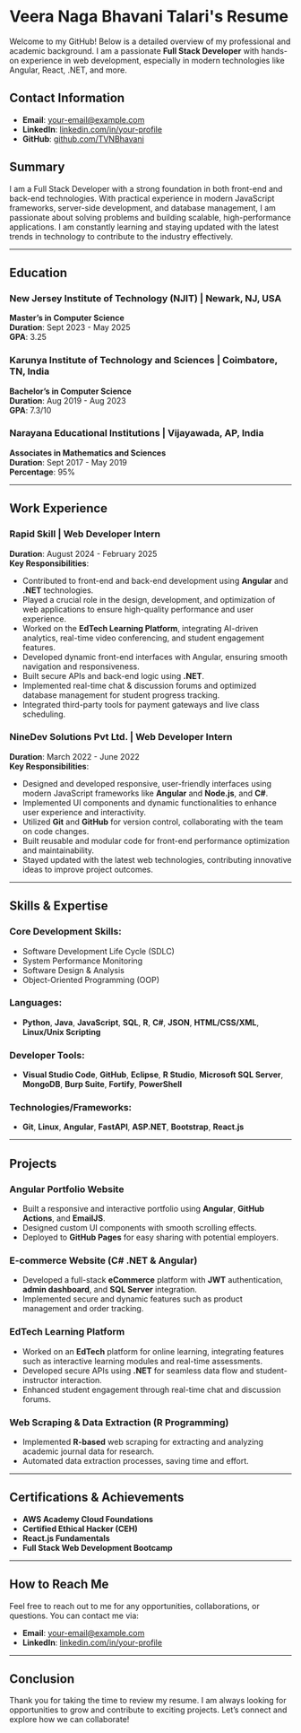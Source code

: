 # Veera Naga Bhavani Talari's Resume

Welcome to my GitHub! Below is a detailed overview of my professional and academic background. I am a passionate **Full Stack Developer** with hands-on experience in web development, especially in modern technologies like Angular, React, .NET, and more.

## Contact Information
- **Email**: [your-email@example.com](mailto:your-email@example.com)
- **LinkedIn**: [linkedin.com/in/your-profile](https://www.linkedin.com/in/your-profile)
- **GitHub**: [github.com/TVNBhavani](https://github.com/TVNBhavani)

## Summary
I am a Full Stack Developer with a strong foundation in both front-end and back-end technologies. With practical experience in modern JavaScript frameworks, server-side development, and database management, I am passionate about solving problems and building scalable, high-performance applications. I am constantly learning and staying updated with the latest trends in technology to contribute to the industry effectively.

---

## Education

### New Jersey Institute of Technology (NJIT) | Newark, NJ, USA  
**Master’s in Computer Science**  
**Duration**: Sept 2023 - May 2025  
**GPA**: 3.25

### Karunya Institute of Technology and Sciences | Coimbatore, TN, India  
**Bachelor’s in Computer Science**  
**Duration**: Aug 2019 - Aug 2023  
**GPA**: 7.3/10

### Narayana Educational Institutions | Vijayawada, AP, India  
**Associates in Mathematics and Sciences**  
**Duration**: Sept 2017 - May 2019  
**Percentage**: 95%

---

## Work Experience

### Rapid Skill | Web Developer Intern  
**Duration**: August 2024 - February 2025  
**Key Responsibilities**:
- Contributed to front-end and back-end development using **Angular** and **.NET** technologies.
- Played a crucial role in the design, development, and optimization of web applications to ensure high-quality performance and user experience.
- Worked on the **EdTech Learning Platform**, integrating AI-driven analytics, real-time video conferencing, and student engagement features.
- Developed dynamic front-end interfaces with Angular, ensuring smooth navigation and responsiveness.
- Built secure APIs and back-end logic using **.NET**.
- Implemented real-time chat & discussion forums and optimized database management for student progress tracking.
- Integrated third-party tools for payment gateways and live class scheduling.

### NineDev Solutions Pvt Ltd. | Web Developer Intern  
**Duration**: March 2022 - June 2022  
**Key Responsibilities**:
- Designed and developed responsive, user-friendly interfaces using modern JavaScript frameworks like **Angular** and **Node.js**, and **C#**.
- Implemented UI components and dynamic functionalities to enhance user experience and interactivity.
- Utilized **Git** and **GitHub** for version control, collaborating with the team on code changes.
- Built reusable and modular code for front-end performance optimization and maintainability.
- Stayed updated with the latest web technologies, contributing innovative ideas to improve project outcomes.

---

## Skills & Expertise

### Core Development Skills:
- Software Development Life Cycle (SDLC)
- System Performance Monitoring
- Software Design & Analysis
- Object-Oriented Programming (OOP)

### Languages:
- **Python**, **Java**, **JavaScript**, **SQL**, **R**, **C#**, **JSON**, **HTML/CSS/XML**, **Linux/Unix Scripting**

### Developer Tools:
- **Visual Studio Code**, **GitHub**, **Eclipse**, **R Studio**, **Microsoft SQL Server**, **MongoDB**, **Burp Suite**, **Fortify**, **PowerShell**

### Technologies/Frameworks:
- **Git**, **Linux**, **Angular**, **FastAPI**, **ASP.NET**, **Bootstrap**, **React.js**

---

## Projects

### Angular Portfolio Website  
- Built a responsive and interactive portfolio using **Angular**, **GitHub Actions**, and **EmailJS**.
- Designed custom UI components with smooth scrolling effects.
- Deployed to **GitHub Pages** for easy sharing with potential employers.

### E-commerce Website (C# .NET & Angular)  
- Developed a full-stack **eCommerce** platform with **JWT** authentication, **admin dashboard**, and **SQL Server** integration.
- Implemented secure and dynamic features such as product management and order tracking.

### EdTech Learning Platform  
- Worked on an **EdTech** platform for online learning, integrating features such as interactive learning modules and real-time assessments.
- Developed secure APIs using **.NET** for seamless data flow and student-instructor interaction.
- Enhanced student engagement through real-time chat and discussion forums.

### Web Scraping & Data Extraction (R Programming)  
- Implemented **R-based** web scraping for extracting and analyzing academic journal data for research.
- Automated data extraction processes, saving time and effort.

---

## Certifications & Achievements
- **AWS Academy Cloud Foundations**  
- **Certified Ethical Hacker (CEH)**  
- **React.js Fundamentals**  
- **Full Stack Web Development Bootcamp**

---

## How to Reach Me
Feel free to reach out to me for any opportunities, collaborations, or questions. You can contact me via:
- **Email**: [your-email@example.com](mailto:your-email@example.com)
- **LinkedIn**: [linkedin.com/in/your-profile](https://www.linkedin.com/in/your-profile)

---

## Conclusion
Thank you for taking the time to review my resume. I am always looking for opportunities to grow and contribute to exciting projects. Let’s connect and explore how we can collaborate!
